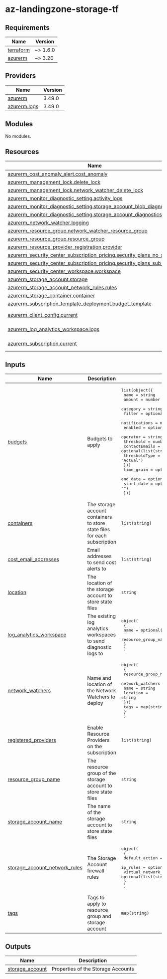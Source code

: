 # az-landingzone-storage-tf

<!-- BEGIN_TF_DOCS -->
## Requirements

| Name | Version |
|------|---------|
| <a name="requirement_terraform"></a> [terraform](#requirement\_terraform) | ~> 1.6.0 |
| <a name="requirement_azurerm"></a> [azurerm](#requirement\_azurerm) | ~> 3.20 |

## Providers

| Name | Version |
|------|---------|
| <a name="provider_azurerm"></a> [azurerm](#provider\_azurerm) | 3.49.0 |
| <a name="provider_azurerm.logs"></a> [azurerm.logs](#provider\_azurerm.logs) | 3.49.0 |

## Modules

No modules.

## Resources

| Name | Type |
|------|------|
| [azurerm_cost_anomaly_alert.cost_anomaly](https://registry.terraform.io/providers/hashicorp/azurerm/latest/docs/resources/cost_anomaly_alert) | resource |
| [azurerm_management_lock.delete_lock](https://registry.terraform.io/providers/hashicorp/azurerm/latest/docs/resources/management_lock) | resource |
| [azurerm_management_lock.network_watcher_delete_lock](https://registry.terraform.io/providers/hashicorp/azurerm/latest/docs/resources/management_lock) | resource |
| [azurerm_monitor_diagnostic_setting.activity_logs](https://registry.terraform.io/providers/hashicorp/azurerm/latest/docs/resources/monitor_diagnostic_setting) | resource |
| [azurerm_monitor_diagnostic_setting.storage_account_blob_diagnostics](https://registry.terraform.io/providers/hashicorp/azurerm/latest/docs/resources/monitor_diagnostic_setting) | resource |
| [azurerm_monitor_diagnostic_setting.storage_account_diagnostics](https://registry.terraform.io/providers/hashicorp/azurerm/latest/docs/resources/monitor_diagnostic_setting) | resource |
| [azurerm_network_watcher.logging](https://registry.terraform.io/providers/hashicorp/azurerm/latest/docs/resources/network_watcher) | resource |
| [azurerm_resource_group.network_watcher_resource_group](https://registry.terraform.io/providers/hashicorp/azurerm/latest/docs/resources/resource_group) | resource |
| [azurerm_resource_group.resource_group](https://registry.terraform.io/providers/hashicorp/azurerm/latest/docs/resources/resource_group) | resource |
| [azurerm_resource_provider_registration.provider](https://registry.terraform.io/providers/hashicorp/azurerm/latest/docs/resources/resource_provider_registration) | resource |
| [azurerm_security_center_subscription_pricing.security_plans_no_sub_plan](https://registry.terraform.io/providers/hashicorp/azurerm/latest/docs/resources/security_center_subscription_pricing) | resource |
| [azurerm_security_center_subscription_pricing.security_plans_sub_plan](https://registry.terraform.io/providers/hashicorp/azurerm/latest/docs/resources/security_center_subscription_pricing) | resource |
| [azurerm_security_center_workspace.workspace](https://registry.terraform.io/providers/hashicorp/azurerm/latest/docs/resources/security_center_workspace) | resource |
| [azurerm_storage_account.storage](https://registry.terraform.io/providers/hashicorp/azurerm/latest/docs/resources/storage_account) | resource |
| [azurerm_storage_account_network_rules.rules](https://registry.terraform.io/providers/hashicorp/azurerm/latest/docs/resources/storage_account_network_rules) | resource |
| [azurerm_storage_container.container](https://registry.terraform.io/providers/hashicorp/azurerm/latest/docs/resources/storage_container) | resource |
| [azurerm_subscription_template_deployment.budget_template](https://registry.terraform.io/providers/hashicorp/azurerm/latest/docs/resources/subscription_template_deployment) | resource |
| [azurerm_client_config.current](https://registry.terraform.io/providers/hashicorp/azurerm/latest/docs/data-sources/client_config) | data source |
| [azurerm_log_analytics_workspace.logs](https://registry.terraform.io/providers/hashicorp/azurerm/latest/docs/data-sources/log_analytics_workspace) | data source |
| [azurerm_subscription.current](https://registry.terraform.io/providers/hashicorp/azurerm/latest/docs/data-sources/subscription) | data source |

## Inputs

| Name | Description | Type | Default | Required |
|------|-------------|------|---------|:--------:|
| <a name="input_budgets"></a> [budgets](#input\_budgets) | Budgets to apply | <pre>list(object({<br>    name     = string<br>    amount   = number<br>    category = string<br>    filter   = optional(map(string), {})<br>    notifications = map(object({<br>      enabled       = optional(bool, true)<br>      operator      = string<br>      threshold     = number<br>      contactEmails = optional(list(string))<br>      thresholdType = optional(string, "Actual")<br>    }))<br>    time_grain = optional(string, "Monthy")<br>    end_date   = optional(string, "")<br>    start_date = optional(string, "")<br>  }))</pre> | `[]` | no |
| <a name="input_containers"></a> [containers](#input\_containers) | The storage account containers to store state files for each subscription | `list(string)` | n/a | yes |
| <a name="input_cost_email_addresses"></a> [cost\_email\_addresses](#input\_cost\_email\_addresses) | Email addresses to send cost alerts to | `list(string)` | n/a | yes |
| <a name="input_location"></a> [location](#input\_location) | The location of the storage account to store state files | `string` | n/a | yes |
| <a name="input_log_analytics_workspace"></a> [log\_analytics\_workspace](#input\_log\_analytics\_workspace) | The existing log analytics workspaces to send diagnostic logs to | <pre>object(<br>    {<br>      name                = optional(string)<br>      resource_group_name = optional(string)<br>    }<br>  )</pre> | `{}` | no |
| <a name="input_network_watchers"></a> [network\_watchers](#input\_network\_watchers) | Name and location of the Network Watchers to deploy | <pre>object(<br>    {<br>      resource_group_name = string<br>      network_watchers = map(object({<br>        name     = string<br>        location = string<br>      }))<br>      tags = map(string)<br>    }<br>  )</pre> | n/a | yes |
| <a name="input_registered_providers"></a> [registered\_providers](#input\_registered\_providers) | Enable Resource Providers on the subscription | `list(string)` | `[]` | no |
| <a name="input_resource_group_name"></a> [resource\_group\_name](#input\_resource\_group\_name) | The resource group of the storage account to store state files | `string` | n/a | yes |
| <a name="input_storage_account_name"></a> [storage\_account\_name](#input\_storage\_account\_name) | The name of the storage account to store state files | `string` | n/a | yes |
| <a name="input_storage_account_network_rules"></a> [storage\_account\_network\_rules](#input\_storage\_account\_network\_rules) | The Storage Account firewall rules | <pre>object(<br>    {<br>      default_action             = optional(string, "Deny")<br>      ip_rules                   = optional(list(string), [])<br>      virtual_network_subnet_ids = optional(list(string), [])<br>    }<br>  )</pre> | `{}` | no |
| <a name="input_tags"></a> [tags](#input\_tags) | Tags to apply to resource group and storage account | `map(string)` | n/a | yes |

## Outputs

| Name | Description |
|------|-------------|
| <a name="output_storage_account"></a> [storage\_account](#output\_storage\_account) | Properties of the Storage Accounts |
<!-- END_TF_DOCS -->
